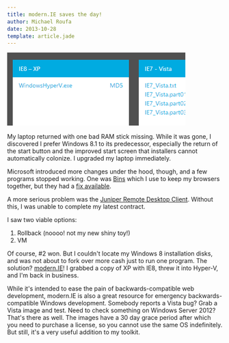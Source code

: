 ```yaml
---
title: modern.IE saves the day!
author: Michael Roufa
date: 2013-10-28
template: article.jade
---
```

![Windows XP, never so pleased to see you!](vms.png)

My laptop returned with one bad RAM stick missing. While it was gone, I discovered I prefer Windows 8.1 to its predecessor, especially the return of the start button and the improved start screen that installers cannot automatically colonize. I upgraded my laptop immediately.

Microsoft introduced more changes under the hood, though, and a few programs stopped working. One was [Bins](http://www.1upindustries.com/Bins/default.aspx) which I use to keep my browsers together, but they had a [fix available](http://feedback.1upindustries.com/forums/103687-bugs/suggestions/4681319-windows-8-1-werfault-exe-error-upon-starting-bins).

A more serious problem was the [Juniper Remote Desktop Client](http://www.eightforums.com/general-support/33644-upgrade-8-1-disaster.html). Without this, I was unable to complete my latest contract.

I saw two viable options: 

1. Rollback (noooo! not my new shiny toy!)
2. VM

Of course, #2 won. But I couldn't locate my Windows 8 installation disks, and was not about to fork over more cash just to run one program. The solution? [modern.IE](http://modern.ie)! I grabbed a copy of XP with IE8, threw it into Hyper-V, and I'm back in business. 

While it's intended to ease the pain of backwards-compatible web development, modern.IE is also a great resource for emergency backwards-compatible Windows development. Somebody reports a Vista bug? Grab a Vista image and test. Need to check something on Windows Server 2012? That's there as well. The images have a 30 day grace period after which you need to purchase a license, so you cannot use the same OS indefinitely. But still, it's a very useful addition to my toolkit.